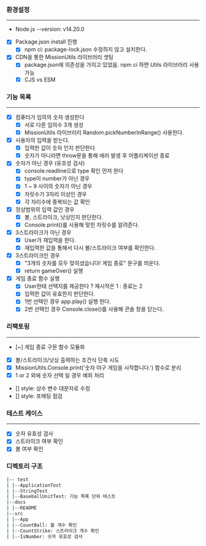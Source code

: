 ### 환경설정

---

- Node.js --version: v14.20.0
- [x] Package.json install 진행
  - [x] npm ci: package-lock.json 수정하지 않고 설치한다.
- [x] CDN을 통한 MissionUtils 라이브러리 셋팅
  - [x] package.json에 의존성을 가지고 있었음. npm ci 하면 Utils 라이브러리 사용 가능
  - [x] CJS vs ESM

### 기능 목록

---

- [x] 컴퓨터가 임의의 숫자 생성한다
  - [x] 서로 다른 임의수 3개 생성
  - [x] MissionUtils 라이브러리 Random.pickNumberInRange() 사용한다.
- [x] 사용자의 입력을 받는다.
  - [x] 입력한 값이 숫자 인지 판단한다
  - [x] 숫자가 아니라면 throw문을 통해 에러 발생 후 어플리케이션 종료
- [x] 숫자가 아닌 경우 (유호성 검사)
  - [x] console.readline으로 type 확인 먼저 한다
  - [x] type이 number가 아닌 경우
  - [x] 1 ~ 9 사이의 숫자가 아닌 경우
  - [x] 자릿수가 3자리 이상인 경우
  - [x] 각 자리수에 중복되는 값 확인
- [x] 정상범위의 입력 값인 경우
  - [x] 볼, 스트라이크, 낫싱인지 판단한다.
  - [x] Console.print()를 사용해 맞힌 자릿수를 알려준다.
- [x] 3스트라이크가 아닌 경우
  - [x] User가 재입력을 한다.
  - [x] 재입력한 값을 통해서 다시 볼/스트라이크 여부를 확인한다.
- [x] 3스트라이크인 경우
  - [x] "3개의 숫자를 모두 맞히셨습니다! 게임 종료" 문구를 띄운다.
  - [x] return gameOver() 실행
- [x] 게임 종료 함수 실행
  - [x] User한테 선택지를 제공한다 ? 재시작은 1 : 종료는 2
  - [x] 입력한 값이 유효한지 판단한다.
  - [x] 1번 선택인 경우 app.play() 실행 한다.
  - [x] 2번 선택인 경우 Console.close()를 사용해 콘솔 창을 닫는다.

### 리팩토링

---

- [~] 게임 종료 구문 함수 모듈화
- [x] 볼/스트라이크/낫싱 출력하는 조건식 단축 시도
- [x] MissionUtils.Console.print('숫자 야구 게임을 시작합니다.') 함수로 분리
- [x] 1 or 2 외에 숫자 선택 일 경우 예외 처리
- [] style: 상수 변수 대문자로 수정
- [] style: 포메팅 점검

### 테스트 케이스

---

- [x] 숫자 유효성 검사
- [x] 스트라이크 여부 확인
- [x] 볼 여부 확인

### 디렉토리 구조

```bash
|-- test
| |--ApplicationTest
| |--StringTest
| |--BaseballUnitTest: 기능 목록 단위 테스트
|--docs
| |--README
|--src
| |--App
| |--CountBall: 볼 개수 확인
| |--CountStrike: 스트라이크 개수 확인
| |--IsNumber: 숫자 유효성 검사
```
